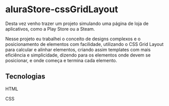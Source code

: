 # aluraStore-cssGridLayout

Desta vez venho trazer um projeto simulando uma página de loja de aplicativos, como a Play Store ou a Steam.

Nesse projeto eu trabalhei o conceito de designs complexos e o posicionamento de elementos com facilidade, utilizando o CSS Grid Layout para calcular e alinhar elementos, criando assim templates com mais eficiência e simplicidade, dizendo para os elementos onde devem se posicionar, e onde começa e termina cada elemento.

## Tecnologias

HTML  

CSS
